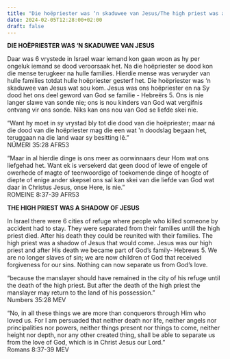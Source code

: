 ```yaml
---
title: "Die hoëpriester was ‘n skaduwee van Jesus/The high priest was a shadow of Jesus"
date: 2024-02-05T12:28:00+02:00
draft: false
---
```

<html>
 <head></head>
 <body>
  <p><strong>DIE HOËPRIESTER WAS ‘N SKADUWEE VAN JESUS</strong></p>
  <p>Daar was 6 vrystede in Israel waar iemand kon gaan woon as hy per ongeluk iemand se dood veroorsaak het. Na die hoëpriester se dood kon die mense terugkeer na hulle families. Hierdie mense was verwyder van hulle families totdat hulle hoëpriester gesterf het. Die hoëpriester was ‘n skaduwee van Jesus wat sou kom. Jesus was ons hoëpriester en na Sy dood het ons deel geword van God se familie - Hebreërs 5. Ons is nie langer slawe van sonde nie; ons is nou kinders van God wat vergifnis ontvang vir ons sonde. Niks kan ons nou van God se liefde skei nie.</p>
  <p>“Want hy moet in sy vrystad bly tot die dood van die hoëpriester; maar ná die dood van die hoëpriester mag die een wat 'n doodslag begaan het, teruggaan na die land waar sy besitting lê.”<br>‭‭NÚMERI‬ ‭35‬:‭28‬ ‭AFR53‬‬</p>
  <p>“Maar in al hierdie dinge is ons meer as oorwinnaars deur Hom wat ons liefgehad het. Want ek is versekerd dat geen dood of lewe of engele of owerhede of magte of teenwoordige of toekomende dinge of hoogte of diepte of enige ander skepsel ons sal kan skei van die liefde van God wat daar in Christus Jesus, onse Here, is nie.”<br>‭‭ROMEINE‬ ‭8‬:‭37‬-‭39‬ ‭AFR53‬‬</p>
  <p><strong>THE HIGH PRIEST WAS A SHADOW OF JESUS</strong></p>
  <p>In Israel there were 6 cities of refuge where people who killed someone by accident had to stay. They were separated from their families untill the high priest died. After his death they could be reunited with their families. The high priest was a shadow of Jesus that would come. Jesus was our high priest and after His death we became part of God’s family- Hebrews 5. We are no longer slaves of sin; we are now children of God that received forgiveness for our sins. Nothing can now separate us from God’s love.</p>
  <p>“because the manslayer should have remained in the city of his refuge until the death of the high priest. But after the death of the high priest the manslayer may return to the land of his possession.”<br>‭‭Numbers‬ ‭35‬:‭28‬ ‭MEV‬‬</p>
  <p>“No, in all these things we are more than conquerors through Him who loved us. For I am persuaded that neither death nor life, neither angels nor principalities nor powers, neither things present nor things to come, neither height nor depth, nor any other created thing, shall be able to separate us from the love of God, which is in Christ Jesus our Lord.”<br>‭‭Romans‬ ‭8‬:‭37‬-‭39‬ ‭MEV‬‬</p>
  <p>&nbsp;</p>
 </body>
</html>